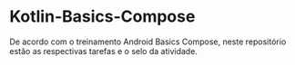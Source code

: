 # Kotlin-Basics-Compose
De acordo com o treinamento  Android Basics Compose,  neste repositório estão as respectivas tarefas e o selo da atividade.
